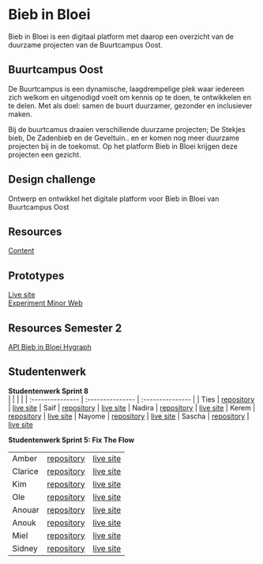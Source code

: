 # Bieb in Bloei

Bieb in Bloei is een digitaal platform met daarop een overzicht van de duurzame projecten van de Buurtcampus Oost.

## Buurtcampus Oost
De Buurtcampus is een dynamische, laagdrempelige plek waar iedereen zich welkom en uitgenodigd voelt om kennis op te doen, te ontwikkelen en te delen. Met als doel: samen de buurt duurzamer, gezonder en inclusiever maken.

Bij de buurtcamus draaien verschillende duurzame projecten; De Stekjes bieb, De Zadenbieb en de Geveltuin.. en er komen nog meer duurzame projecten bij in de toekomst. Op het platform Bieb in Bloei krijgen deze projecten een gezicht.


## Design challenge
Ontwerp en ontwikkel het digitale platform voor Bieb in Bloei van Buurtcampus Oost

## Resources

<!-- [Backlog](https://github.com/orgs/fdnd-agency/projects/3) -->

[Content](https://github.com/fdnd-agency/buurtcampus-oost/tree/main/content)

## Prototypes
  
[Live site](https://bieb-in-bloei.vercel.app/)    
[Experiment Minor Web](https://buurtcampus-oost.onrender.com/)
<!--
[Team Tolga @FDND](https://performance-matters-optimized-website.onrender.com/)  
[Team Joelle @FDND](https://fair-plum-chimpanzee-cuff.cyclic.app/)  
[Minor @CMD](https://plantswap.vercel.app/)  
[Minor 1 @CMD](https://plantswap-identifier.vercel.app/) 
-->

## Resources Semester 2

[API Bieb in Bloei Hygraph](https://api-eu-central-1-shared-euc1-02.hygraph.com/v2/clbe0wlb32hx401ui0c2yfm49/master)

<!--[Sprintplanning Miro Board](https://miro.com/app/board/uXjVPhWkx0k=/?share_link_id=406873123775)-->

## Studentenwerk

**Studentenwerk Sprint 8**  
|  |  |  | 
| :--------------- | :--------------- | :--------------- |
| Ties	| [repository](...) | [live site](...) 
| Saif	| [repository](...) | [live site](...) 
| Nadira	| [repository](...) | [live site](...) 
| Kerem	| [repository](...) | [live site](...) 
| Nayome	| [repository](...) | [live site](...) 
| Sascha	| [repository](...) | [live site](...) 


**Studentenwerk Sprint 5: Fix The Flow** 

|  |  |  | 
| :--------------- | :--------------- | :--------------- |
| Amber	| [repository](https://github.com/ambersr/fix-the-flow-interactive-website) | [live site](https://ambersr.github.io/fix-the-flow-interactive-website/) 
| Clarice	| [repository](https://github.com/Clarice-COD/fix-the-flow-interactive-website)  | [live site](https://clarice-cod.github.io/fix-the-flow-interactive-website/) 
| Kim	| [repository](https://github.com/kimnikitaschijf/fix-the-flow-interactive-website) | [live site](https://kimnikitaschijf.github.io/fix-the-flow-interactive-website/) 
| Ole	| [repository](https://github.com/OFRqq/fix-the-flow-interactive-website) | [live site](https://ofrqq.github.io/fix-the-flow-interactive-website/)
| Anouar | [repository](https://github.com/Anouarab2/fix-the-flow-interactive-website) | [live site](https://anouarab2.github.io/fix-the-flow-interactive-website/) 
| Anouk	| [repository](https://github.com/AnoukdeRooij24/fix-the-flow-interactive-website) | [live site](https://anoukderooij24.github.io/fix-the-flow-interactive-website/) 
| Miel	| [repository](https://github.com/miel775/fix-the-flow-interactive-website)	| [live site](https://miel775.github.io/fix-the-flow-interactive-website/) 
| Sidney	| [repository](https://github.com/Sidopjescherm/fix-the-flow-interactive-website)	| [live site](https://sidopjescherm.github.io/fix-the-flow-interactive-website/index.html)
